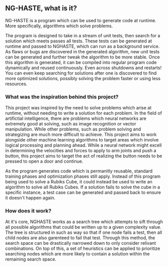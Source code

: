 
## NG-HASTE, what is it?

NG-HASTE is a program which can be used to generate code at runtime. More specifically, algorithms which solve problems.

The program is designed to take in a stream of unit tests, then search for a solution which meets passes all tests. These tests can be generated at runtime and passed to NGHASTE, which can run as a background service. As flaws or bugs are discovered in the generated algorithm, new unit tests can be generated and further tweak the algorithm to be more stable. Once this algorithm is generated, it can be compiled into regular program code dynamically and reused continuously. Even across shutdowns and restarts! You can even keep searching for solutions after one is discovered to find more optimized solutions, possibly solving the problem faster or using less resources.

### What was the inspiration behind this project?

This project was inspired by the need to solve problems which arise at runtime, without needing to write a solution for each problem. In the field of artifictial intelligence, there are problems which neural networks are extremely good at solving, such as image recognition or vector manipulation. While other problems, such as problem solving and strategizing are much more difficult to achieve. This project aims to work alongside other machine learning algorithms to target areas which involve logical processing and planning ahead. While a neural network might excell in determining the velocities and forces to apply to arm joints and push a button, this project aims to target the act of realizing the button needs to be pressed to open a door and continue.

As the program generates code which is permanitly reusable, standard training phases and optimization phases still apply. Instead of this program being used to solve a Rubiks Cube, it could instead be used to write an algorithm to solve all Rubiks Cubes. If a solution fails to solve the cube in a specific instance, a test case can be generated and passed back to ensure it doesn't happen again.

### How does it work?

At it's core, NGHASTE works as a search tree which attempts to sift through all possible algorithms that could be written up to a given complexity value. The tree is structured in such as way so that if one node fails a test, then all child nodes are also garenteed to fail that test. Through this method, the search space can be drastically narrowed down to only consider relivant combinations. On top of this, a set of heuristics can be applied to prioritize searching nodes which are more likely to contain a solution within the remaining search space.
